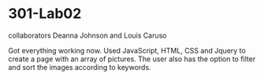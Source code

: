 # 301-Lab02

collaborators Deanna Johnson
and Louis Caruso

Got everything working now.
Used JavaScript, HTML, CSS and Jquery to create a page with an array of pictures. The user also has the option to filter and sort the images according to keywords.

